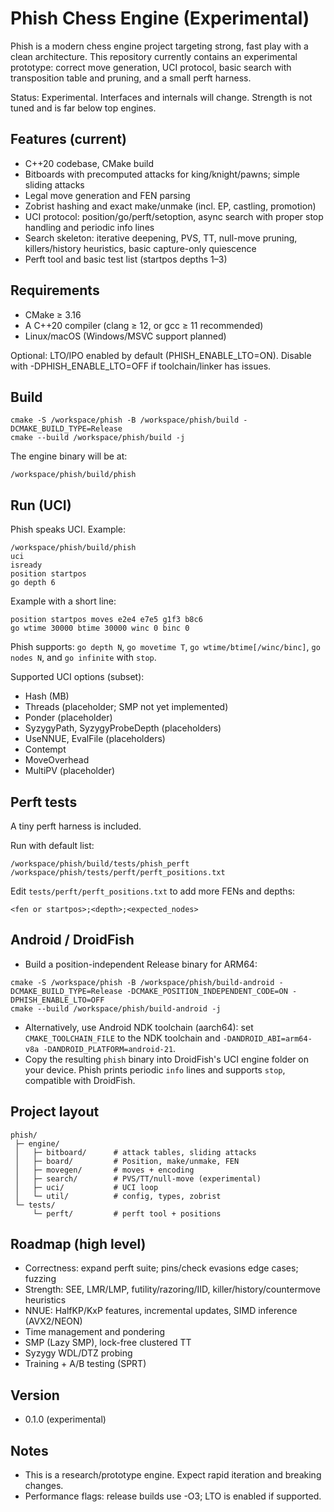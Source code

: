 # Phish Chess Engine (Experimental)

Phish is a modern chess engine project targeting strong, fast play with a clean architecture. This repository currently contains an experimental prototype: correct move generation, UCI protocol, basic search with transposition table and pruning, and a small perft harness.

Status: Experimental. Interfaces and internals will change. Strength is not tuned and is far below top engines.

## Features (current)
- C++20 codebase, CMake build
- Bitboards with precomputed attacks for king/knight/pawns; simple sliding attacks
- Legal move generation and FEN parsing
- Zobrist hashing and exact make/unmake (incl. EP, castling, promotion)
- UCI protocol: position/go/perft/setoption, async search with proper stop handling and periodic info lines
- Search skeleton: iterative deepening, PVS, TT, null-move pruning, killers/history heuristics, basic capture-only quiescence
- Perft tool and basic test list (startpos depths 1–3)

## Requirements
- CMake ≥ 3.16
- A C++20 compiler (clang ≥ 12, or gcc ≥ 11 recommended)
- Linux/macOS (Windows/MSVC support planned)

Optional: LTO/IPO enabled by default (PHISH_ENABLE_LTO=ON). Disable with -DPHISH_ENABLE_LTO=OFF if toolchain/linker has issues.

## Build
```
cmake -S /workspace/phish -B /workspace/phish/build -DCMAKE_BUILD_TYPE=Release
cmake --build /workspace/phish/build -j
```
The engine binary will be at:
```
/workspace/phish/build/phish
```

## Run (UCI)
Phish speaks UCI. Example:
```
/workspace/phish/build/phish
uci
isready
position startpos
go depth 6
```
Example with a short line:
```
position startpos moves e2e4 e7e5 g1f3 b8c6
go wtime 30000 btime 30000 winc 0 binc 0
```

Phish supports: `go depth N`, `go movetime T`, `go wtime/btime[/winc/binc]`, `go nodes N`, and `go infinite` with `stop`.

Supported UCI options (subset):
- Hash (MB)
- Threads (placeholder; SMP not yet implemented)
- Ponder (placeholder)
- SyzygyPath, SyzygyProbeDepth (placeholders)
- UseNNUE, EvalFile (placeholders)
- Contempt
- MoveOverhead
- MultiPV (placeholder)

## Perft tests
A tiny perft harness is included.

Run with default list:
```
/workspace/phish/build/tests/phish_perft /workspace/phish/tests/perft/perft_positions.txt
```
Edit `tests/perft/perft_positions.txt` to add more FENs and depths:
```
<fen or startpos>;<depth>;<expected_nodes>
```

## Android / DroidFish
- Build a position-independent Release binary for ARM64:
```
cmake -S /workspace/phish -B /workspace/phish/build-android -DCMAKE_BUILD_TYPE=Release -DCMAKE_POSITION_INDEPENDENT_CODE=ON -DPHISH_ENABLE_LTO=OFF
cmake --build /workspace/phish/build-android -j
```
- Alternatively, use Android NDK toolchain (aarch64): set `CMAKE_TOOLCHAIN_FILE` to the NDK toolchain and `-DANDROID_ABI=arm64-v8a -DANDROID_PLATFORM=android-21`.
- Copy the resulting `phish` binary into DroidFish's UCI engine folder on your device. Phish prints periodic `info` lines and supports `stop`, compatible with DroidFish.

## Project layout
```
phish/
 ├─ engine/
 │   ├─ bitboard/      # attack tables, sliding attacks
 │   ├─ board/         # Position, make/unmake, FEN
 │   ├─ movegen/       # moves + encoding
 │   ├─ search/        # PVS/TT/null-move (experimental)
 │   ├─ uci/           # UCI loop
 │   └─ util/          # config, types, zobrist
 └─ tests/
     └─ perft/         # perft tool + positions
```

## Roadmap (high level)
- Correctness: expand perft suite; pins/check evasions edge cases; fuzzing
- Strength: SEE, LMR/LMP, futility/razoring/IID, killer/history/countermove heuristics
- NNUE: HalfKP/KxP features, incremental updates, SIMD inference (AVX2/NEON)
- Time management and pondering
- SMP (Lazy SMP), lock-free clustered TT
- Syzygy WDL/DTZ probing
- Training + A/B testing (SPRT)

## Version
- 0.1.0 (experimental)

## Notes
- This is a research/prototype engine. Expect rapid iteration and breaking changes.
- Performance flags: release builds use -O3; LTO is enabled if supported.